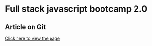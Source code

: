 # Full stack javascript bootcamp 2.0

## Article on Git

[Click here to view the page](https://2azahar786.hashnode.dev/introduction-of-git)